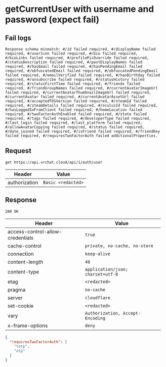 # getCurrentUser with username and password (expect fail)

## Fail logs
```
Response schema mismatch: #/id failed required, #/displayName failed required, #/userIcon failed required, #/bio failed required, #/bioLinks failed required, #/profilePicOverride failed required, #/statusDescription failed required, #/pastDisplayNames failed required, #/hasEmail failed required, #/hasPendingEmail failed required, #/obfuscatedEmail failed required, #/obfuscatedPendingEmail failed required, #/emailVerified failed required, #/hasBirthday failed required, #/unsubscribe failed required, #/statusHistory failed required, #/statusFirstTime failed required, #/friends failed required, #/friendGroupNames failed required, #/currentAvatarImageUrl failed required, #/currentAvatarThumbnailImageUrl failed required, #/currentAvatar failed required, #/currentAvatarAssetUrl failed required, #/acceptedTOSVersion failed required, #/steamId failed required, #/steamDetails failed required, #/oculusId failed required, #/hasLoggedInFromClient failed required, #/homeLocation failed required, #/twoFactorAuthEnabled failed required, #/state failed required, #/tags failed required, #/developerType failed required, #/last_login failed required, #/last_platform failed required, #/allowAvatarCopying failed required, #/status failed required, #/date_joined failed required, #/isFriend failed required, #/friendKey failed required, #/requiresTwoFactorAuth failed additionalProperties.
```

## Request
`get https://api.vrchat.cloud/api/1/auth/user`

| Header | Value |
| ------ | ----- |
| authorization | `Basic <redacted>` |


## Response
`200 OK`

| Header | Value |
| ------ | ----- |
| access-control-allow-credentials | `true` |
| cache-control | `private, no-cache, no-store` |
| connection | `keep-alive` |
| content-length | `40` |
| content-type | `application/json; charset=utf-8` |
| etag | `<redacted>` |
| pragma | `no-cache` |
| server | `cloudflare` |
| set-cookie | `<redacted>` |
| vary | `Authorization, Accept-Encoding` |
| x-frame-options | `deny` |

```json
{
  "requiresTwoFactorAuth": [
    "totp",
    "otp"
  ]
}
```
